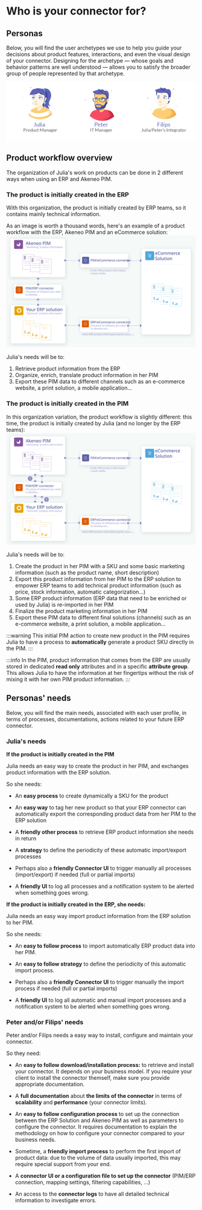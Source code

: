 # Who is your connector for?

## Personas

Below, you will find the user archetypes we use to help you guide your decisions about product features, interactions, and even the visual design of your connector. Designing for the archetype — whose goals and behavior patterns are well understood — allows you to satisfy the broader group of people represented by that archetype.

![Personas](../../img/guides/personas.png)

## Product workflow overview

The organization of Julia's work on products can be done in 2 different ways when using an ERP and Akeneo PIM.

### The product is initially created in the ERP

With this organization, the product is initially created by ERP teams, so it contains mainly technical information.

As an image is worth a thousand words, here's an example of a product workflow with the ERP, Akeneo PIM and an eCommerce solution:
![Products initially created in the ERP](../../img/guides/erp-pim-ecommerce-flow.svg)

Julia's needs will be to:
1. Retrieve product information from the ERP
2. Organize, enrich, translate product information in her PIM
3. Export these PIM data to different channels such as an e-commerce website, a print solution, a mobile application...

### The product is initially created in the PIM

In this organization variation, the product workflow is slightly different: this time, the product is initially created by Julia (and no longer by the ERP teams):
![Products initially in the PIM](../../img/guides/pim-erp-ecommerce-flow.svg)

Julia's needs will be to:
1. Create the product in her PIM with a SKU and some basic marketing information (such as the product name, short description)
2. Export this product information from her PIM to the ERP solution to empower ERP teams to add technical product information (such as price, stock information, automatic categorization...)
3. Some ERP product information (ERP data that need to be enriched or used by Julia) is re-imported in her PIM
4. Finalize the product marketing information in her PIM
5. Export these PIM data to different final solutions (channels) such as an e-commerce website, a print solution, a mobile application...

:::warning
This initial PIM action to create new product in the PIM requires Julia to have a process to **automatically** generate a product SKU directly in the PIM.
:::

:::info
In the PIM, product information that comes from the ERP are usually stored in dedicated **read only** attributes and in a specific **attribute group**.
This allows Julia to have the information at her fingertips without the risk of mixing it with her own PIM product information.
:::

## Personas' needs

Below, you will find the main needs, associated with each user profile, in terms of processes, documentations, actions related to your future ERP connector.

### Julia's needs

**If the product is initially created in the PIM**

Julia needs an easy way to create the product in her PIM, and exchanges product information with the ERP solution.

So she needs:

* An **easy process** to create dynamically a SKU for the product

* An **easy way** to tag her new product so that your ERP connector can automatically export the corresponding product data from her PIM to the ERP solution

* A **friendly other process** to retrieve ERP product information she needs in return

* A **strategy** to define the periodicity of these automatic import/export processes

* Perhaps also a **friendly Connector UI** to trigger manually all processes (import/export) if needed (full or partial imports)

* A **friendly UI** to log all processes and a notification system to be alerted when something goes wrong.

**If the product is initially created in the ERP, she needs:**

Julia needs an easy way import product information from the ERP solution to her PIM.

So she needs:

* An **easy to follow process** to import automatically ERP product data into her PIM.

* An **easy to follow strategy** to define the periodicity of this automatic import process.

* Perhaps also a **friendly Connector UI** to trigger manually the import process if needed (full or partial imports)

* A **friendly UI** to log all automatic and manual import processes and a notification system to be alerted when something goes wrong.

### Peter and/or Filips' needs

Peter and/or Filips needs a easy way to install, configure and maintain your connector.

So they need:

* An **easy to follow download/installation process:** to retrieve and install your connector.
It depends on your business model. If you require your client to install the connector themself, make sure you provide appropriate documentation.

* A **full documentation** about **the limits of the connector** in terms of **scalability** and **performance** (your connector limits).

* An **easy to follow configuration process** to set up the connection between the ERP Solution and Akeneo PIM as well as parameters to configure the connector. It requires documentation to explain the methodology on how to configure your connector compared to your business needs.

* Sometime, a **friendly import process** to perform the first import of product data: due to the volume of data usually imported, this may require special support from your end.

* A **connector UI or a configuration file to set up the connector** (PIM/ERP connection, mapping settings, filtering capabilities, …)

* An access to the **connector logs** to have all detailed technical information to investigate errors.
